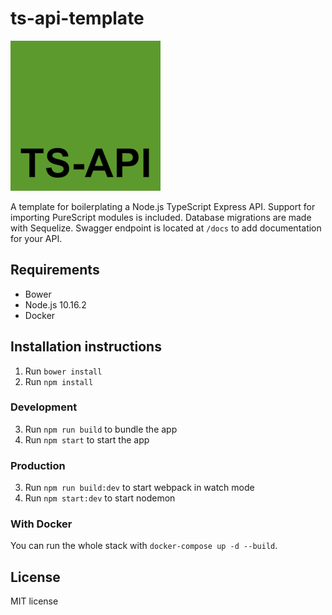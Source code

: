 # ts-api-template

![](assets/img/ts-api-1x.png)

A template for boilerplating a Node.js TypeScript Express API. Support for importing PureScript modules is included. Database migrations are made with Sequelize. Swagger endpoint is located at `/docs` to add documentation for your API.

## Requirements

- Bower
- Node.js 10.16.2
- Docker

## Installation instructions

1. Run `bower install`
2. Run `npm install`

### Development

3. Run `npm run build` to bundle the app
4. Run `npm start` to start the app

### Production

3. Run `npm run build:dev` to start webpack in watch mode
4. Run `npm start:dev` to start nodemon

### With Docker

You can run the whole stack with `docker-compose up -d --build`.

## License

MIT license
